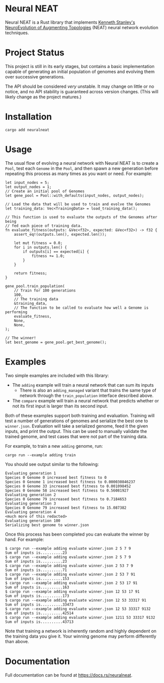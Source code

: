 # Neural NEAT 

Neural NEAT is a Rust library that implements [Kenneth Stanley's NeuroEvolution of Augmenting Topologies](https://nn.cs.utexas.edu/?neat-c) (NEAT) neural network evolution techniques.

# Project Status

This project is still in its early stages, but contains a basic implementation capable of generating an initial population of genomes and evolving them over successive generations.

The API should be considered _very_ unstable. It may change on little or no notice, and no API stability is guaranteed across version changes. (This will likely change as the project matures.)

# Installation

```
cargo add neuralneat
```

# Usage

The usual flow of evolving a neural network with Neural NEAT is to create a `Pool`, test each `Genome` in the `Pool`, and then spawn a new generation before repeating this process as many times as you want or need. For example:

```
let input_nodes = 5;
let output_nodes = 1;
// Create an initial pool of Genomes
let gene_pool = Pool::with_defaults(input_nodes, output_nodes);

// Load the data that will be used to train and evolve the Genomes
let training_data: Vec<TrainingData> = load_training_data();

// This function is used to evaluate the outputs of the Genomes after being
// fed each piece of training data.
fn evaluate_fitness(outputs: &Vec<f32>, expected: &Vec<f32>) -> f32 {
    assert_eq!(outputs.len(), expected.len());

    let mut fitness = 0.0;
    for i in outputs.len() {
        if outputs[i] == expected[i] {
            fitness += 1.0;
        }
    }

    return fitness;
}

gene_pool.train_population(
    // Train for 100 generations
    100,
    // The training data
    &training_data,
    // The function to be called to evaluate how well a Genome is performing
    evaluate_fitness,
    None,
    None,
);

// The winner!
let best_genome = gene_pool.get_best_genome();
```

# Examples

Two simple examples are included with this library:

* The `adding` example will train a neural network that can sum its inputs
  * There is also an `adding_managed` variant that trains the same type of network
    through the `train_population` interface described above.
* The `compare` example will train a neural network that predicts whether or not its
  first input is larger than its second input.

Both of these examples support both training and evaluation. Training will test a number of generations of genomes and serialize the best one to `winner.json`. Evaluation will take a serialized genome, feed it the given inputs, and print the output. This can be used to manually validate the trained genome, and test cases that were not part of the training data.

For example, to train a new `adding` genome, run:

```
cargo run --example adding train
```

You should see output similar to the following:

```
Evaluating generation 1
Species 0 Genome 0 increased best fitness to 0
Species 0 Genome 1 increased best fitness to 0.000030846237
Species 0 Genome 33 increased best fitness to 0.001098452
Species 0 Genome 58 increased best fitness to 0.56081927
Evaluating generation 2
Species 0 Genome 79 increased best fitness to 0.7184653
Evaluating generation 3
Species 0 Genome 79 increased best fitness to 15.087382
Evaluating generation 4
<much more of this redacted>
Evaluating generation 100
Serializing best genome to winner.json
```

Once this process has been completed you can evaluate the winner by hand. For example:

```
$ cargo run --example adding evaluate winner.json 2 5 7 9
Sum of inputs is..........23
$ cargo run --example adding evaluate winner.json 2 5 7 9
Sum of inputs is..........23
$ cargo run --example adding evaluate winner.json 2 53 7 9
Sum of inputs is..........71
$ cargo run --example adding evaluate winner.json 2 53 7 91
Sum of inputs is..........153
$ cargo run --example adding evaluate winner.json 2 53 17 91
Sum of inputs is..........163
$ cargo run --example adding evaluate winner.json 12 53 17 91
Sum of inputs is..........173
$ cargo run --example adding evaluate winner.json 12 53 33317 91
Sum of inputs is..........33473
$ cargo run --example adding evaluate winner.json 12 53 33317 9132
Sum of inputs is..........42514
$ cargo run --example adding evaluate winner.json 1211 53 33317 9132
Sum of inputs is..........43713
```

Note that training a network is inherently random and highly dependent on the training data you give it. Your winning genome may perform differently than above.

# Documentation

Full documentation can be found at https://docs.rs/neuralneat.
